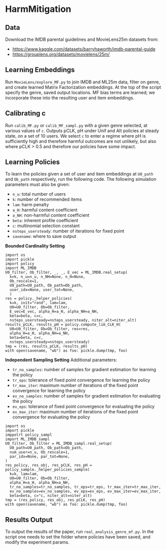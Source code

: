 # HarmMitigation

## Data
Download the IMDB parental guidelines and MovieLens25m datasets from:
- https://www.kaggle.com/datasets/barryhaworth/imdb-parental-guide
- https://grouplens.org/datasets/movielens/25m/

## Learning Embeddings
Run `MovieLens/explore_MF.py` to join IMDB and ML25m data, filter on genre, and create learned Matrix Factorization embeddings. At the top of the script specify the genre, saved output locations. MF bias terms are learned; we incorporate these into the resulting user and item embeddings.

## Calibrating c
Run `calib_MF.py` or `calib_MF_sampl.py` with a given genre selected, at various values of `c`. Outputs pCLK, pH under Unif and Alt policies at steady state, on a set of 10 users. We select `c` to enter a regime where pH is sufficiently high and therefore harmful outcomes are not unlikely, but also where pCLK > 0.5 and therefore our policies have some impact. 

## Learning Policies
To learn the policies given a set of user and item embeddings at `U0_path` and `Ob_path` respectively, run the following code. The following simulation parameters must also be given:
- `n_u`: total number of users
- `k`: number of recommended items
- `lam`: harm penalty
- `a_H`: harmful content coefficient
- `a_NH`: non-harmful content coefficient
- `beta`: inherent profile coefficient
- `c`: multinomial selection constant
- `nsteps_usersteady`: number of iterations for fixed point
- `savename`: where to save output

**Bounded Cardinality Setting**
```
import os
import pickle
import policy
import ML_IMDB
U0_filter, Ob_filter, _, _, E_vec = ML_IMDB.real_setup(
  k=k, n_u=n_u, n_NH=None, n_H=None,
  Ob_rescale=1, 
  U0_path=U0_path, Ob_path=Ob_path,
  user_idx=None, user_tot=None, 
  )
res = policy._helper_policies(
  k=k, init="rand", lam=lam, 
  U0=U0_filter, Ob=Ob_filter, 
  E_vec=E_vec, alpha_H=a_H, alpha_NH=a_NH,
  beta=beta, c=c, 
  nsteps_usersteady=nsteps_usersteady, niter_alt=niter_alt)
results_pCLK, results_pH = policy.compute_lim_CLK_H(
  U0=U0_filter, Ob=Ob_filter, res=res, 
  alpha_H=a_H, alpha_NH=a_NH,
  beta=beta, c=c, 
  nsteps_usersteady=nsteps_usersteady)
tmp = (res, results_pCLK, results_pH)
with open(savename, "wb") as foo: pickle.dump(tmp, foo)
```

**Independent Sampling Setting**
Additional parameters:
- `tr_no_samples`: number of samples for gradient estimation for learning the policy
- `tr_eps`: tolerance of fixed point convergence for learning the policy
- `tr_max_iter`: maximum number of iterations of the fixed point convergence for learning the policy
- `ev_no_samples`: number of samples for gradient estimation for evaluating the policy
- `ev_eps`: tolerance of fixed point convergence for evaluating the policy
- `ev_max_iter`: maximum number of iterations of the fixed point convergence for evaluating the policy

 
```
import os
import pickle
imppolrt policy_sampl
import ML_IMDB_sampl
U0_filter, Ob_filter = ML_IMDB_sampl.real_setup(
  U0_path=U0_path, Ob_path=Ob_path,
  num_user=n_u, Ob_rescale=1,
  par_idx=None, par_tot=None,
)
res_policy, res_obj, res_pCLK, res_pH = policy_sample._helper_policies_sample(
  k=k, lam=lam, 
  U0=U0_filter, Ob=Ob_filter, 
  alpha_H=a_H, alpha_NH=a_NH,
  tr_no_samples=tr_no_samples, tr_eps=tr_eps, tr_max_iter=tr_max_iter,
  ev_no_samples=ev_no_samples, ev_eps=ev_eps, ev_max_iter=ev_max_iter,
  beta=beta, c="c, niter_alt=niter_alt)
tmp = (res_policy, res_obj, res_pCLK, res_pH)
with open(savename, "wb") as foo: pickle.dump(tmp, foo)
```

## Results Output
To output the results of the paper, run `real_analysis_genre_mf.py`. In the script one needs to set the folder where policies have been saved, and modify the experiment params.
